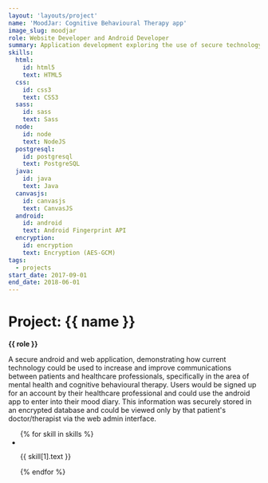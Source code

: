 ```yaml
---
layout: 'layouts/project'
name: 'MoodJar: Cognitive Behavioural Therapy app'
image_slug: moodjar
role: Website Developer and Android Developer
summary: Application development exploring the use of secure technology to enhance communication between health professionals and patients within the health industry.
skills:
  html:
    id: html5
    text: HTML5
  css:
    id: css3
    text: CSS3
  sass:
    id: sass
    text: Sass
  node:
    id: node
    text: NodeJS
  postgresql:
    id: postgresql
    text: PostgreSQL
  java:
    id: java
    text: Java
  canvasjs:
    id: canvasjs
    text: CanvasJS
  android:
    id: android
    text: Android Fingerprint API
  encryption:
    id: encryption
    text: Encryption (AES-GCM)
tags:
  - projects
start_date: 2017-09-01
end_date: 2018-06-01
---
```


# Project: {{ name }}

<strong>{{ role }}</strong>

A secure android and web application, demonstrating how current technology could be used to increase and improve communications between patients and healthcare professionals, specifically in the area of mental health and cognitive behavioural therapy. Users would be signed up for an account by their healthcare professional and could use the android app to enter into their mood diary. This information was securely stored in an encrypted database and could be viewed only by that patient's doctor/therapist via the web admin interface.

<ul class="project__skill-list" aria-label="Uses the following technologies">
  {% for skill in skills %}
  <li class="project__skill-item">
    <img class="project__skill-icon" src="/assets/skill-icons/{{ skill[1].id }}.svg" alt="" role="presentation">
    <p class="project__skill-text">{{ skill[1].text }}</p>
  </li>
  {% endfor %}
</ul>

<div class="project-images">
  <img class="project-image" src="/assets/project-images/moodjar.png" alt="" role="presentation">
</div>
